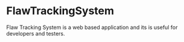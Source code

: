 # FlawTrackingSystem
Flaw Tracking System is a web based application and its is useful for developers and testers.

